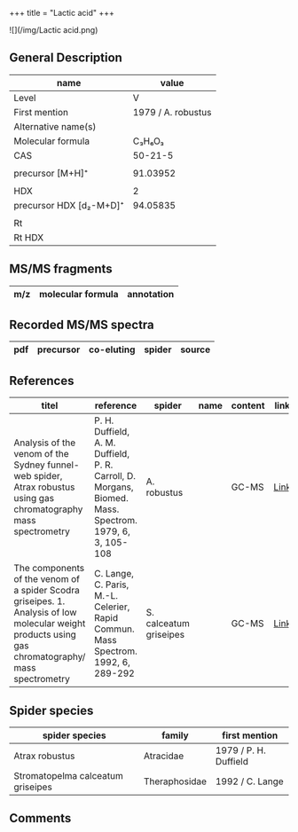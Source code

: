 +++
title = "Lactic acid"
+++

![](/img/Lactic acid.png)

## General Description

| name                    | value              |
|-------------------------|--------------------|
| Level                   | V                  |
| First mention           | 1979 / A. robustus |
| Alternative name(s)     |                    |
| Molecular formula       | C₃H₆O₃             |
| CAS                     | 50-21-5            |
|                         |                    |
| precursor [M+H]⁺        | 91.03952           |
|                         |                    |
| HDX                     | 2                  |
| precursor HDX [d₂-M+D]⁺ | 94.05835           |
|                         |                    |
| Rt                      |                    |
| Rt HDX                  |                    |

## MS/MS fragments

| m/z       | molecular formula | annotation        |
|-----------|-------------------|-------------------|

## Recorded MS/MS spectra

| pdf | precursor | co-eluting | spider    | source                       |
|-----|-----------|------------|-----------|------------------------------|

## References

| titel                                                                                                                                              | reference                                                                                              | spider                 | name | content | link                                   |
|----------------------------------------------------------------------------------------------------------------------------------------------------|--------------------------------------------------------------------------------------------------------|------------------------|------|---------|----------------------------------------|
| Analysis of the venom of the Sydney funnel-web spider, Atrax robustus using gas chromatography mass spectrometry                                   | P. H. Duffield, A. M. Duffield, P. R. Carroll, D. Morgans, Biomed. Mass. Spectrom. 1979, 6, 3, 105-108 | A. robustus            |      | GC-MS   | [Link](https://doi.org/10.1002/bms.1200060305) |
| The components of the venom of a spider Scodra griseipes. 1. Analysis of low molecular weight products using gas chromatography/ mass spectrometry | C. Lange, C. Paris, M.-L. Celerier, Rapid Commun. Mass Spectrom. 1992, 6, 289-292                                                                                                                | S. calceatum griseipes |         | GC-MS         | [Link](https://doi.org/10.1002/rcm.1290060413)                                   |

## Spider species

| spider species                    | family        | first mention         |
|-----------------------------------|---------------|-----------------------|
| Atrax robustus                    | Atracidae     | 1979 / P. H. Duffield |
| Stromatopelma calceatum griseipes | Theraphosidae | 1992 / C. Lange       |

## Comments